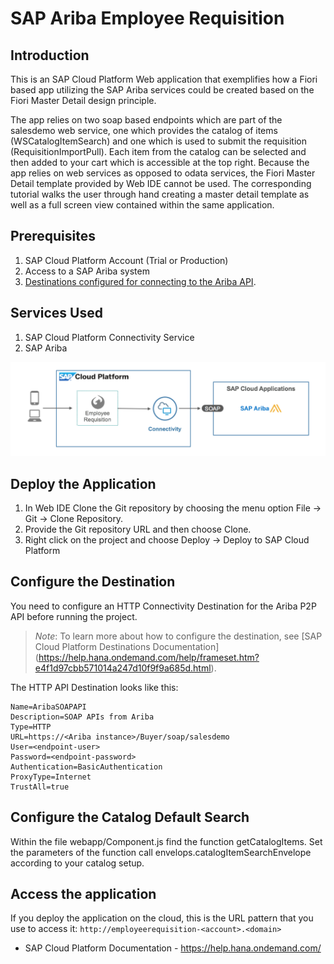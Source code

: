 # SAP Ariba Employee Requisition

## Introduction

This is an SAP Cloud Platform Web application that exemplifies how a Fiori based app utilizing the SAP Ariba services could be created based on the Fiori Master Detail design principle.

The app relies on two soap based endpoints which are part of the salesdemo web service, one which provides the catalog of items (WSCatalogItemSearch) and one which is used to submit the requisition (RequisitionImportPull).  Each item from the catalog can be selected and then added to your cart which is accessible at the top right.  Because the app relies on web services as opposed to odata services, the Fiori Master Detail template provided by Web IDE cannot be used.  The corresponding tutorial walks the user through hand creating a master detail template as well as a full screen view contained within the same application.

## Prerequisites

1.    SAP Cloud Platform Account (Trial or Production)
2.    Access to a SAP Ariba system
4.    [Destinations configured for connecting to the Ariba API](#configure-the-destinations).

## Services Used
1.    SAP Cloud Platform Connectivity Service
2.    SAP Ariba

![solution diagram](solutiondiagram.png)

## Deploy the Application

1. In Web IDE Clone the Git repository by choosing the menu option File -> Git -> Clone Repository.
2. Provide the Git repository URL and then  choose Clone.
3. Right click on the project and choose Deploy -> Deploy to SAP Cloud Platform

## Configure the Destination

You need to configure an HTTP Connectivity Destination for the Ariba P2P API before running the project.
>*Note*: To learn more about how to configure the destination, see [SAP Cloud Platform Destinations Documentation] (https://help.hana.ondemand.com/help/frameset.htm?e4f1d97cbb571014a247d10f9f9a685d.html).

The HTTP API Destination looks like this:
```
Name=AribaSOAPAPI
Description=SOAP APIs from Ariba
Type=HTTP
URL=https://<Ariba instance>/Buyer/soap/salesdemo
User=<endpoint-user>
Password=<endpoint-password>
Authentication=BasicAuthentication
ProxyType=Internet
TrustAll=true
```
## Configure the Catalog Default Search

Within the file webapp/Component.js find the function getCatalogItems.  Set the parameters of the function call envelops.catalogItemSearchEnvelope according to your catalog setup.

## Access the application

If you deploy the application on the cloud, this is the URL pattern that you use to access it: `http://employeerequisition-<account>.<domain>`


* SAP Cloud Platform Documentation - https://help.hana.ondemand.com/
